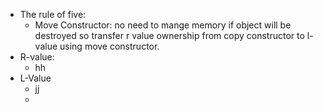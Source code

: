 - The rule of five:
	- Move Constructor: no need to mange memory if object will be destroyed so transfer r value ownership from copy constructor to l-value using move constructor.
- R-value:
	- hh
- L-Value
	- jj
	-